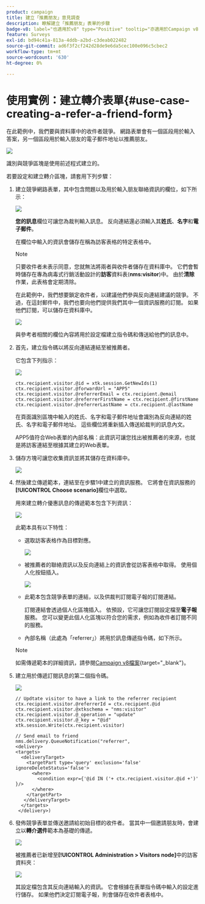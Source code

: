 ```yaml
---
product: campaign
title: 建立「推薦朋友」意見調查
description: 瞭解建立「推薦朋友」表單的步驟
badge-v8: label="也適用於v8" type="Positive" tooltip="亦適用於Campaign v8"
feature: Surveys
exl-id: bd94c41a-813a-4ddb-a2bd-c3deab022482
source-git-commit: ad6f3f2cf242d28de9e6da5cec100e096c5cbec2
workflow-type: tm+mt
source-wordcount: '630'
ht-degree: 0%

---
```


# 使用實例：建立轉介表單{#use-case-creating-a-refer-a-friend-form}



在此範例中，我們要與資料庫中的收件者競爭。 網路表單會有一個區段用於輸入答案，另一個區段用於輸入朋友的電子郵件地址以推薦朋友。

![](assets/s_ncs_admin_survey_viral_sample_0.png)

識別與競爭區塊是使用前述程式建立的。

若要設定和建立轉介區塊，請套用下列步驟：

1. 建立競爭網路表單，其中包含問題以及用於輸入朋友聯絡資訊的欄位，如下所示：

   ![](assets/s_ncs_admin_survey_viral_sample_2.png)

   **您的訊息**&#x200B;欄位可讓您為裁判輸入訊息。 反向連結還必須輸入其&#x200B;**姓氏**、**名字**&#x200B;和&#x200B;**電子郵件**。

   在欄位中輸入的資訊會儲存在稱為訪客表格的特定表格中。

   >[!NOTE]
   >
   >只要收件者未表示同意，您就無法將兩者與收件者儲存在資料庫中。 它們會暫時儲存在專為病毒式行銷活動設計的&#x200B;**訪客**&#x200B;資料表(**nms:visitor**)中。 由於&#x200B;**清除**&#x200B;作業，此表格會定期清除。
   >
   >在此範例中，我們想要鎖定收件者，以建議他們參與反向連結建議的競爭。 不過，在這封郵件中，我們也要向他們提供我們其中一個資訊服務的訂閱。 如果他們訂閱，可以儲存在資料庫中。

   ![](assets/s_ncs_admin_survey_viral_sample_5.png)

   與參考者相關的欄位內容將用於設定檔建立指令碼和傳送給他們的訊息中。

1. 首先，建立指令碼以將反向連結連結至被推薦者。

   它包含下列指示：

   ![](assets/s_ncs_admin_survey_viral_sample_4.png)

   ```
   ctx.recipient.visitor.@id = xtk.session.GetNewIds(1)
   ctx.recipient.visitor.@forwardUrl = "APP5"
   ctx.recipient.visitor.@referrerEmail = ctx.recipient.@email
   ctx.recipient.visitor.@referrerFirstName = ctx.recipient.@firstName
   ctx.recipient.visitor.@referrerLastName = ctx.recipient.@lastName
   ```

   在頁面識別區塊中輸入的姓氏、名字和電子郵件地址會識別為反向連結的姓氏、名字和電子郵件地址。 這些欄位將重新插入傳送給裁判的訊息內文。

   APP5值符合Web表單的內部名稱：此資訊可讓您找出被推薦者的來源，也就是將訪客連結至根據其建立的Web表單。

1. 儲存方塊可讓您收集資訊並將其儲存在資料庫中。

   ![](assets/s_ncs_admin_survey_viral_sample_4b.png)

1. 然後建立傳遞範本，連結至在步驟1中建立的資訊服務。 它將會在資訊服務的&#x200B;**[!UICONTROL Choose scenario]**&#x200B;欄位中選取。

   用來建立轉介優惠訊息的傳遞範本包含下列資訊：

   ![](assets/s_ncs_admin_survey_viral_sample_7.png)

   此範本具有以下特性：

   * 選取訪客表格作為目標對應。

     ![](assets/s_ncs_admin_survey_viral_sample_7b.png)

   * 被推薦者的聯絡資訊以及反向連結上的資訊會從訪客表格中取得。 使用個人化按鈕插入。

     ![](assets/s_ncs_admin_survey_viral_sample_7a.png)

   * 此範本包含競爭表單的連結，以及供裁判訂閱電子報的訂閱連結。

     訂閱連結會透過個人化區塊插入。 依預設，它可讓您訂閱設定檔至&#x200B;**電子報**&#x200B;服務。 您可以變更此個人化區塊以符合您的需求，例如為收件者訂閱不同的服務。

   * 內部名稱（此處為「referrer」）將用於訊息傳遞指令碼，如下所示。

   >[!NOTE]
   >
   >如需傳遞範本的詳細資訊，請參閱[Campaign v8檔案](https://experienceleague.adobe.com/docs/campaign/campaign-v8/send/create-templates.html){target="_blank"}。

1. 建立用於傳遞訂閱訊息的第二個指令碼。

   ![](assets/s_ncs_admin_survey_viral_sample_7c.png)

   ```
   // Updtate visitor to have a link to the referrer recipient
   ctx.recipient.visitor.@referrerId = ctx.recipient.@id
   ctx.recipient.visitor.@xtkschema = "nms:visitor"
   ctx.recipient.visitor.@_operation = "update" 
   ctx.recipient.visitor.@_key = "@id" 
   xtk.session.Write(ctx.recipient.visitor)
   
   // Send email to friend
   nms.delivery.QueueNotification("referrer",
   <delivery>
   <targets>
     <deliveryTarget>
       <targetPart type='query' exclusion='false' ignoreDeleteStatus='false'>
         <where>
           <condition expr={'@id IN ('+ ctx.recipient.visitor.@id +')' }/>
         </where>
       </targetPart>
      </deliveryTarget>
     </targets>
    </delivery>)
   ```

1. 發佈競爭表單並傳送邀請給初始目標的收件者。 當其中一個邀請朋友時，會建立以&#x200B;**轉介選件**&#x200B;範本為基礎的傳遞。

   ![](assets/s_ncs_admin_survey_viral_sample_8.png)

   被推薦者已新增至&#x200B;**[!UICONTROL Administration > Visitors node]**&#x200B;中的訪客資料夾：

   ![](assets/s_ncs_admin_survey_viral_sample_9.png)

   其設定檔包含其反向連結輸入的資訊。 它會根據在表單指令碼中輸入的設定進行儲存。 如果他們決定訂閱電子報，則會儲存在收件者表格中。
